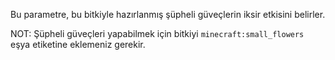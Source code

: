 Bu parametre, bu bitkiyle hazırlanmış şüpheli güveçlerin iksir etkisini belirler.

NOT: Şüpheli güveçleri yapabilmek için bitkiyi `minecraft:small_flowers` eşya etiketine eklemeniz gerekir.